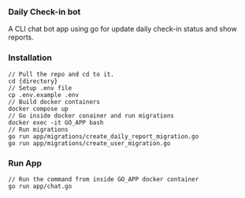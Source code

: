 ### Daily Check-in bot
A CLI chat bot app using go for update daily check-in status and show reports.

### Installation 
```
// Pull the repo and cd to it.
cd {directory}
// Setup .env file
cp .env.example .env
// Build docker containers
docker compose up
// Go inside docker conainer and run migrations
docker exec -it GO_APP bash
// Run migrations
go run app/migrations/create_daily_report_migration.go
go run app/migrations/create_user_migration.go
```

### Run App
```
// Run the command from inside GO_APP docker container
go run app/chat.go
```